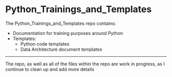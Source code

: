 # Python_Trainings_and_Templates

The Python_Trainings_and_Templates repo contains:
- Documentation for training purposes around Python
- Templates:
  - Python code templates
  - Data Architecture document templates

---

The repo, as well as all of the files within the repo are work in progress, as I continue to clean up and add more details
